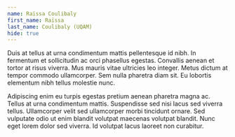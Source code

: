 ```yaml
---
name: Raïssa Coulibaly
first_name: Raïssa
last_name: Coulibaly (UQAM)
hide: true
---
```


Duis at tellus at urna condimentum mattis pellentesque id nibh. In fermentum et sollicitudin ac orci phasellus egestas. Convallis aenean et tortor at risus viverra. Mus mauris vitae ultricies leo integer. Metus dictum at tempor commodo ullamcorper. Sem nulla pharetra diam sit. Eu lobortis elementum nibh tellus molestie nunc.

Adipiscing enim eu turpis egestas pretium aenean pharetra magna ac. Tellus at urna condimentum mattis. Suspendisse sed nisi lacus sed viverra tellus. Ullamcorper velit sed ullamcorper morbi tincidunt ornare. Sed vulputate odio ut enim blandit volutpat maecenas volutpat blandit. Nunc eget lorem dolor sed viverra. Id volutpat lacus laoreet non curabitur.